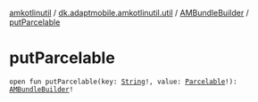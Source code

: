 [amkotlinutil](../../index.md) / [dk.adaptmobile.amkotlinutil.util](../index.md) / [AMBundleBuilder](index.md) / [putParcelable](put-parcelable.md)

# putParcelable

`open fun putParcelable(key: `[`String`](https://kotlinlang.org/api/latest/jvm/stdlib/kotlin/-string/index.html)`!, value: `[`Parcelable`](https://developer.android.com/reference/android/os/Parcelable.html)`!): `[`AMBundleBuilder`](index.md)`!`